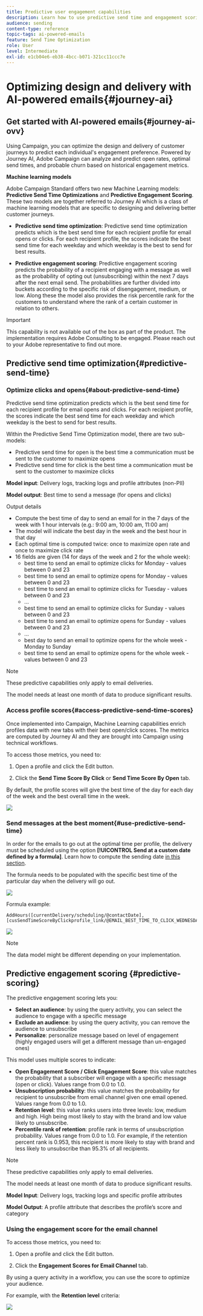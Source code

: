 ```yaml
---
title: Predictive user engagement capabilities
description: Learn how to use predictive send time and engagement scoring.
audience: sending
content-type: reference
topic-tags: ai-powered-emails
feature: Send Time Optimization
role: User
level: Intermediate
exl-id: e1cb04e6-eb38-4bcc-b071-321cc11ccc7e
---
```

# Optimizing design and delivery with AI-powered emails{#journey-ai}

## Get started with AI-powered emails{#journey-ai-ovv}

Using Campaign, you can optimize the design and delivery of customer journeys to predict each individual's engagement preference. Powered by Journey AI, Adobe Campaign can analyze and predict open rates, optimal send times, and probable churn based on historical engagement metrics.

**Machine learning models**

Adobe Campaign Standard offers two new Machine Learning models: **Predictive Send Time Optimizations** and **Predictive Engagement Scoring**. These two models are together referred to Journey AI which is a class of machine learning models that are specific to designing and delivering better customer journeys.

* **Predictive send time optimization**: Predictive send time optimization predicts which is the best send time for each recipient profile for email opens or clicks. For each recipient profile, the scores indicate the best send time for each weekday and which weekday is the best to send for best results. 

* **Predictive engagement scoring**: Predictive engagement scoring predicts the probability of a recipient engaging with a message as well as the probability of opting out (unsubscribing) within the next 7 days after the next email send. The probabilities are further divided into buckets according to the specific risk of disengagement, medium, or low. Along these the model also provides the risk percentile rank for the customers to understand where the rank of a certain customer in relation to others. 

>[!IMPORTANT]
>This capability is not available out of the box as part of the product. The implementation requires Adobe Consulting to be engaged. Please reach out to your Adobe representative to find out more.
>

## Predictive send time optimization{#predictive-send-time}

### Optimize clicks and opens{#about-predictive-send-time}

Predictive send time optimization predicts which is the best send time for each recipient profile for email opens and clicks. For each recipient profile, the scores indicate the best send time for each weekday and which weekday is the best to send for best results. 

Within the Predictive Send Time Optimization model, there are two sub-models:
* Predictive send time for open is the best time a communication must be sent to the customer to maximize opens
* Predictive send time for click is the best time a communication must be sent to the customer to maximize clicks

**Model input**: Delivery logs, tracking logs and profile attributes (non-PII)

**Model output**: Best time to send a message (for opens and clicks)


Output details

* Compute the best time of day to send an email for in the 7 days of the week with 1 hour intervals (e.g.: 9:00 am, 10:00 am, 11:00 am)
* The model will indicate the best day in the week and the best hour in that day
* Each optimal time is computed twice: once to maximize open rate and once to maximize click rate
* 16 fields are given (14 for days of the week and 2 for the whole week):
    * best time to send an email to optimize clicks for Monday - values between 0 and 23
    * best time to send an email to optimize opens for Monday - values between 0 and 23
    * best time to send an email to optimize clicks for Tuesday - values between 0 and 23
    * ...
    * best time to send an email to optimize clicks for Sunday - values between 0 and 23
    * best time to send an email to optimize opens for Sunday - values between 0 and 23
    * ...
    * best day to send an email to optimize opens for the whole week - Monday to Sunday
    * best time to send an email to optimize opens for the whole week - values between 0 and 23

>[!NOTE]
>
>These predictive capabilities only apply to email deliveries.
>
>The model needs at least one month of data to produce significant results.


### Access profile scores{#access-predictive-send-time-scores}

Once implemented into Campaign, Machine Learning capabilities enrich profiles data with new tabs with their best open/click scores. The metrics are computed by Journey AI and they are brought into Campaign using technical workflows.

To access those metrics, you need to:  

1. Open a profile and click the Edit button.

1. Click the **Send Time Score By Click** or **Send Time Score By Open** tab.

By default, the profile scores will give the best time of the day for each day of the week and the best overall time in the week.

  ![](assets/do-not-localize/SendTimeScore.png)

### Send messages at the best moment{#use-predictive-send-time}

In order for the emails to go out at the optimal time per profile, the delivery must be scheduled using the option **[!UICONTROL Send at a custom date defined by a formula]**. 
Learn how to compute the sending date [in this section](../../sending/using/computing-the-sending-date.md).

The formula needs to be populated with the specific best time of the particular day when the delivery will go out.

  ![](assets/do-not-localize/ComputeSendingDate.png)

Formula example:  

```
AddHours([currentDelivery/scheduling/@contactDate], 
[cusSendTimeScoreByClickprofile_link/@EMAIL_BEST_TIME_TO_CLICK_WEDNESDAY])
```

  ![](assets/do-not-localize/SendingDateFormula.png)

>[!NOTE]
>
>The data model might be different depending on your implementation.
> 


## Predictive engagement scoring {#predictive-scoring}

The predictive engagement scoring lets you:

* **Select an audience**: by using the query activity, you can select the audience to engage with a specific message
* **Exclude an audience**: by using the query activity, you can remove the audience to unsubscribe
* **Personalize**: personalize message based on level of engagement (highly engaged users will get a different message than un-engaged ones)

This model uses multiple scores to indicate:

* **Open Engagement Score / Click Engagement Score**: this value matches the probability that a subscriber will engage with a specific message (open or click). Values range from 0.0 to 1.0.
* **Unsubscription probability**: this value matches the probability for recipient to unsubscribe from email channel given one email opened. Values range from 0.0 to 1.0.
* **Retention level**:  this value ranks users into three levels: low, medium and high. High being most likely to stay with the brand and low value likely to unsubscribe.
* **Percentile rank of retention**: profile rank in terms of unsubscription probability. Values range from 0.0 to 1.0. For example, if the retention percent rank is 0.953, this recipient is more likely to stay with brand and less likely to unsubscribe than 95.3% of all recipients.

>[!NOTE]
>
>These predictive capabilities only apply to email deliveries.
>
>The model needs at least one month of data to produce significant results.


**Model Input**: Delivery logs, tracking logs and specific profile attributes

**Model Output**: A profile attribute that describes the profile’s score and category


### Using the engagement score for the email channel

To access those metrics, you need to:  

1. Open a profile and click the Edit button.

1. Click the **Engagement Scores for Email Channel** tab.

By using a query activity in a workflow, you can use the score to optimize your audience.

For example, with the **Retention level** criteria:

![](assets/do-not-localize/predictive_score_query.png)
